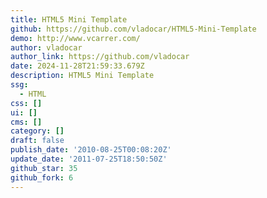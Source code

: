 ```yaml
---
title: HTML5 Mini Template
github: https://github.com/vladocar/HTML5-Mini-Template
demo: http://www.vcarrer.com/
author: vladocar
author_link: https://github.com/vladocar
date: 2024-11-28T21:59:33.679Z
description: HTML5 Mini Template
ssg:
  - HTML
css: []
ui: []
cms: []
category: []
draft: false
publish_date: '2010-08-25T00:08:20Z'
update_date: '2011-07-25T18:50:50Z'
github_star: 35
github_fork: 6
---
```

